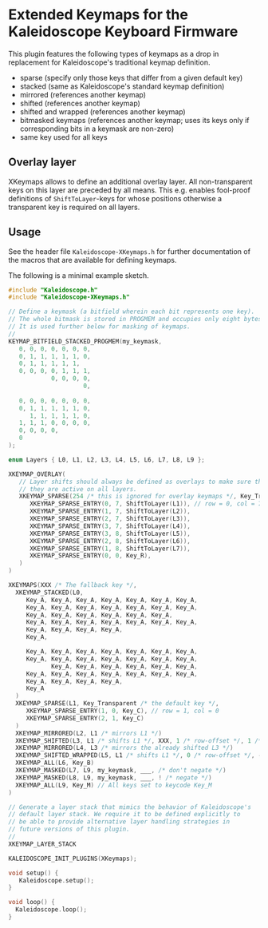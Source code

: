 # Extended Keymaps for the Kaleidoscope Keyboard Firmware

This plugin features the following types of keymaps as a drop in replacement
for Kaleidoscope's traditional keymap definition.

* sparse (specify only those keys that differ from a given default key)
* stacked (same as Kaleidoscope's standard keymap definition)
* mirrored (references another keymap)
* shifted (references another keymap)
* shifted and wrapped (references another keymap)
* bitmasked keymaps (references another keymap; uses its keys only if corresponding bits in a keymask are non-zero)
* same key used for all keys

## Overlay layer

XKeymaps allows to define an additional overlay layer. All 
non-transparent keys on this layer are preceded by all means. This e.g.
enables fool-proof definitions of `ShiftToLayer`-keys for whose positions
otherwise a transparent key is required on all layers.

## Usage

See the header file `Kaleidoscope-XKeymaps.h` for further documentation of the 
macros that are available for defining keymaps.

The following is a minimal example sketch.

```cpp
#include "Kaleidoscope.h"
#include "Kaleidoscope-XKeymaps.h"

// Define a keymask (a bitfield wherein each bit represents one key).
// The whole bitmask is stored in PROGMEM and occupies only eight bytes.
// It is used further below for masking of keymaps.
//
KEYMAP_BITFIELD_STACKED_PROGMEM(my_keymask, 
   0, 0, 0, 0, 0, 0, 0,
   0, 1, 1, 1, 1, 1, 0,
   0, 1, 1, 1, 1, 1,
   0, 0, 0, 0, 1, 1, 1,
            0, 0, 0, 0,
                     0,
                     
   0, 0, 0, 0, 0, 0, 0, 
   0, 1, 1, 1, 1, 1, 0, 
      1, 1, 1, 1, 1, 0, 
   1, 1, 1, 0, 0, 0, 0,
   0, 0, 0, 0,
   0
);

enum Layers { L0, L1, L2, L3, L4, L5, L6, L7, L8, L9 };

XKEYMAP_OVERLAY(
   // Layer shifts should always be defined as overlays to make sure that
   // they are active on all layers.
   XKEYMAP_SPARSE(254 /* this is ignored for overlay keymaps */, Key_Transparent /* the default key */,
      XKEYMAP_SPARSE_ENTRY(0, 7, ShiftToLayer(L1)), // row = 0, col = 7
      XKEYMAP_SPARSE_ENTRY(1, 7, ShiftToLayer(L2)),
      XKEYMAP_SPARSE_ENTRY(2, 7, ShiftToLayer(L3)),
      XKEYMAP_SPARSE_ENTRY(3, 7, ShiftToLayer(L4)),
      XKEYMAP_SPARSE_ENTRY(3, 8, ShiftToLayer(L5)),
      XKEYMAP_SPARSE_ENTRY(2, 8, ShiftToLayer(L6)),
      XKEYMAP_SPARSE_ENTRY(1, 8, ShiftToLayer(L7)),
      XKEYMAP_SPARSE_ENTRY(0, 0, Key_R),
   )  
)

XKEYMAPS(XXX /* The fallback key */,
  XKEYMAP_STACKED(L0, 
     Key_A, Key_A, Key_A, Key_A, Key_A, Key_A, Key_A,
     Key_A, Key_A, Key_A, Key_A, Key_A, Key_A, Key_A,
     Key_A, Key_A, Key_A, Key_A, Key_A, Key_A,
     Key_A, Key_A, Key_A, Key_A, Key_A, Key_A, Key_A,
     Key_A, Key_A, Key_A, Key_A,
     Key_A,

     Key_A, Key_A, Key_A, Key_A, Key_A, Key_A, Key_A,
     Key_A, Key_A, Key_A, Key_A, Key_A, Key_A, Key_A,
            Key_A, Key_A, Key_A, Key_A, Key_A, Key_A,
     Key_A, Key_A, Key_A, Key_A, Key_A, Key_A, Key_A,
     Key_A, Key_A, Key_A, Key_A,
     Key_A 
  )  
  XKEYMAP_SPARSE(L1, Key_Transparent /* the default key */,
     XKEYMAP_SPARSE_ENTRY(1, 0, Key_C), // row = 1, col = 0
     XKEYMAP_SPARSE_ENTRY(2, 1, Key_C)
  )
  XKEYMAP_MIRRORED(L2, L1 /* mirrors L1 */)
  XKEYMAP_SHIFTED(L3, L1 /* shifts L1 */, XXX, 1 /* row-offset */, 1 /* col-offset */)
  XKEYMAP_MIRRORED(L4, L3 /* mirrors the already shifted L3 */)
  XKEYMAP_SHIFTED_WRAPPED(L5, L1 /* shifts L1 */, 0 /* row-offset */, -1 /* col-offset */)
  XKEYMAP_ALL(L6, Key_B)
  XKEYMAP_MASKED(L7, L9, my_keymask, ___, /* don't negate */)
  XKEYMAP_MASKED(L8, L9, my_keymask, ___, ! /* negate */)
  XKEYMAP_ALL(L9, Key_M) // All keys set to keycode Key_M
)

// Generate a layer stack that mimics the behavior of Kaleidoscope's
// default layer stack. We require it to be defined explicitly to
// be able to provide alternative layer handling strategies in 
// future versions of this plugin.
//
XKEYMAP_LAYER_STACK

KALEIDOSCOPE_INIT_PLUGINS(XKeymaps);

void setup() {  
   Kaleidoscope.setup();
}

void loop() {
  Kaleidoscope.loop();
}

```
